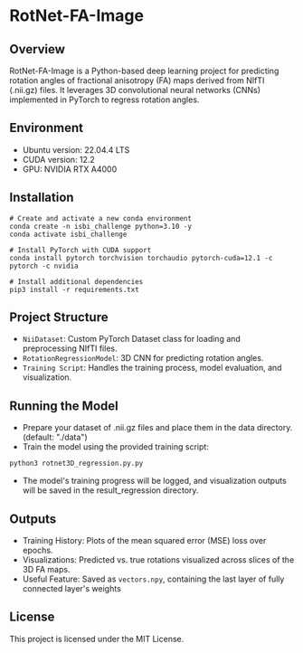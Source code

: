 # RotNet-FA-Image

## Overview
RotNet-FA-Image is a Python-based deep learning project for predicting rotation angles of fractional anisotropy (FA) maps derived from NIfTI (.nii.gz) files. It leverages 3D convolutional neural networks (CNNs) implemented in PyTorch to regress rotation angles.

## Environment
- Ubuntu version: 22.04.4 LTS 
- CUDA version: 12.2
- GPU: NVIDIA RTX A4000

## Installation
```
# Create and activate a new conda environment
conda create -n isbi_challenge python=3.10 -y
conda activate isbi_challenge

# Install PyTorch with CUDA support
conda install pytorch torchvision torchaudio pytorch-cuda=12.1 -c pytorch -c nvidia

# Install additional dependencies
pip3 install -r requirements.txt
```

## Project Structure
- `NiiDataset`: Custom PyTorch Dataset class for loading and preprocessing NIfTI files.
- `RotationRegressionModel`: 3D CNN for predicting rotation angles.
- `Training Script`: Handles the training process, model evaluation, and visualization.

## Running the Model
- Prepare your dataset of .nii.gz files and place them in the data directory. (default: "./data")
- Train the model using the provided training script:
```python
python3 rotnet3D_regression.py.py
```
- The model's training progress will be logged, and visualization outputs will be saved in the result_regression directory.

## Outputs
- Training History: Plots of the mean squared error (MSE) loss over epochs.
- Visualizations: Predicted vs. true rotations visualized across slices of the 3D FA maps.
- Useful Feature: Saved as `vectors.npy`, containing the last layer of fully connected layer's weights

## License
This project is licensed under the MIT License.